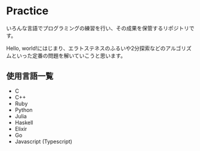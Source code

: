# Practice

いろんな言語でプログラミングの練習を行い、その成果を保管するリポジトリです。

Hello, world!にはじまり、エラトステネスのふるいや2分探索などのアルゴリズムといった定番の問題を解いていこうと思います。

## 使用言語一覧

- C
- C++
- Ruby
- Python
- Julia
- Haskell
- Elixir
- Go
- Javascript (Typescript)

